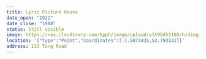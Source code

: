 ```yaml
---
title: Lyric Picture House
date_open: "1922"
date_close: "1988"
status: Still visible
image: https://res.cloudinary.com/hpph/image/upload/v1596451160/hidinginplainsight/lyricpicturehouse.svg
location: '{"type":"Point","coordinates":[-1.5871435,53.793132]}'
address: 113 Tong Road
---
```

